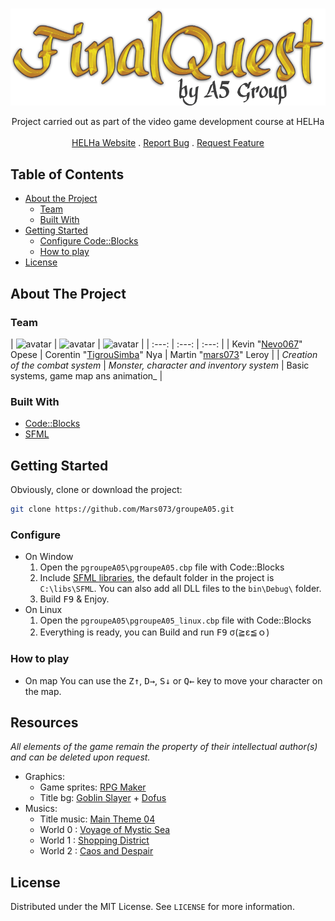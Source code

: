 <br />
<p align="center">
	<img src="https://raw.githubusercontent.com/Mars073/groupeA05/master/pgroupeA05/data/images/logo.png" />
	<p align="center">Project carried out as part of the video game development course at HELHa
		<br />
		<br />
		<a href="https://helha.be/" target="_blank">HELHa Website</a>
		.
		<a href="https://github.com/Mars073/groupeA05/issues">Report Bug</a>
		.
		<a href="https://github.com/Mars073/groupeA05/issues">Request Feature</a>
	</p>
</p>

<!-- TABLE OF CONTENTS -->
## Table of Contents

* [About the Project](#about-the-project)
  * [Team](#team)
  * [Built With](#built-with)
* [Getting Started](#getting-started)
  * [Configure Code::Blocks](#configure)
  * [How to play](#how-to-play)
* [License](#license)

<!-- ABOUT THE PROJECT -->
## About The Project

### Team
| ![avatar](https://image.noelshack.com/fichiers/2019/44/1/1572254354-10551879-816797391685674-1509560817-n.jpg|height=300) | ![avatar](https://image.noelshack.com/fichiers/2019/44/1/1572254373-10304438-354222028072916-5132253780138011790-n.jpg|height=300) | ![avatar](https://image.noelshack.com/fichiers/2019/44/1/1572254292-3de4c0e02f5f238610de9062ec468aad8ddd38dfd825fdce632fe47116791901.jpg|height=300) |
| :---: | :---: | :---: |
| Kevin "[Nevo067](//github.com/nevo067)" Opese | Corentin "[TigrouSimba](//github.com/TigrouSimba)" Nya | Martin "[mars073](//github.com/mars073)" Leroy |
| _Creation of the combat system_ | _Monster, character and inventory system_ | Basic systems, game map ans animation_ |


### Built With

* [Code::Blocks](http://www.codeblocks.org/)
* [SFML](https://www.sfml-dev.org/)

<!-- GETTING STARTED -->
## Getting Started
Obviously, clone or download the project:
```sh
git clone https://github.com/Mars073/groupeA05.git
```

### Configure
* On Window
	1. Open the `pgroupeA05\pgroupeA05.cbp` file with Code::Blocks
	2. Include <a href="https://www.sfml-dev.org/tutorials/2.5/start-cb.php" target="_blank" title="SFML and Code::Blocks (MinGW)">SFML libraries</a>, the default folder in the project is `C:\libs\SFML`. You can also add all DLL files to the `bin\Debug\` folder.
	3. Build <kbd>F9</kbd> & Enjoy.
* On Linux 
	1. Open the `pgroupeA05\pgroupeA05_linux.cbp` file with Code::Blocks
	2. Everything is ready, you can Build and run <kbd>F9</kbd> σ(≧ε≦ｏ)

### How to play
* On map
	You can use the <kbd>Z</kbd><kbd>↑</kbd>, <kbd>D</kbd><kbd>→</kbd>, <kbd>S</kbd><kbd>↓</kbd> or <kbd>Q</kbd><kbd>←</kbd> key to move your character on the map.

## Resources
_All elements of the game remain the property of their intellectual author(s) and can be deleted upon request._
* Graphics:
	* Game sprites: [RPG Maker](https://www.rpgmakerweb.com/)
	* Title bg: [Goblin Slayer](https://www.trzcacak.rs/imgb/iwwxxwR/) + [Dofus](https://www.dofus.com/en/mmorpg/media/wallpapers/579152-dofus-2016-login-screen)
* Musics:
	* Title music: [Main Theme 04](https://wingless-seraph.net/en/material-music_title.html)
	* World 0 : [Voyage of Mystic Sea](https://wingless-seraph.net/en/material-music_field.html)
	* World 1 : [Shopping District](https://wingless-seraph.net/en/material-music_town_field.html)
	* World 2 : [Caos and Despair](https://wingless-seraph.net/en/material-music_dangeon.html)


<!-- LICENSE -->
## License

Distributed under the MIT License. See `LICENSE` for more information.